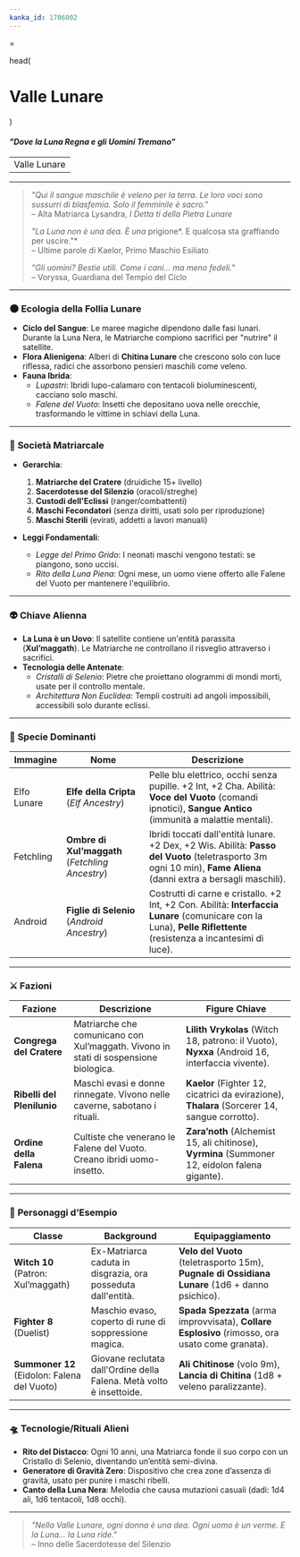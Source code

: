 ```yaml
---
kanka_id: 1706002
---
```


=

head(

# Valle Lunare

)

#### *"Dove la Luna Regna e gli Uomini Tremano"*

|  |
| --- |
| Valle Lunare |

***

> *"Qui il sangue maschile è veleno per la terra. Le loro voci sono sussurri di blasfemia. Solo il femminile è sacro."*  
> – Alta Matriarca Lysandra, *I Detta ti della Pietra Lunare*
>
> *"La Luna non è una dea. È una* prigione*. E qualcosa sta graffiando per uscire."*  
> – Ultime parole di Kaelor, Primo Maschio Esiliato
>
> *"Gli uomini? Bestie utili. Come i cani... ma meno fedeli."*  
> – Voryssa, Guardiana del Tempio del Ciclo

***

### 🌑 **Ecologia della Follia Lunare**

* **Ciclo del Sangue**: Le maree magiche dipendono dalle
  fasi lunari. Durante la Luna Nera, le Matriarche compiono sacrifici per
  "nutrire" il satellite.
* **Flora Alienigena**: Alberi di **Chitina Lunare** che crescono solo con luce riflessa, radici che assorbono pensieri maschili come veleno.
* **Fauna Ibrida**:
  + *Lupastri*: Ibridi lupo-calamaro con tentacoli bioluminescenti, cacciano solo maschi.
  + *Falene del Vuoto*: Insetti che depositano uova nelle orecchie, trasformando le vittime in schiavi della Luna.

***

### 👑 **Società Matriarcale**

* **Gerarchia**:

  1. **Matriarche del Cratere** (druidiche 15+ livello)
  2. **Sacerdotesse del Silenzio** (oracoli/streghe)
  3. **Custodi dell'Eclissi** (ranger/combattenti)
  4. **Maschi Fecondatori** (senza diritti, usati solo per riproduzione)
  5. **Maschi Sterili** (evirati, addetti a lavori manuali)
* **Leggi Fondamentali**:

  + *Legge del Primo Grido*: I neonati maschi vengono testati: se piangono, sono uccisi.
  + *Rito della Luna Piena*: Ogni mese, un uomo viene offerto alle Falene del Vuoto per mantenere l'equilibrio.

***

### 👽 **Chiave Alienna**

* **La Luna è un Uovo**: Il satellite contiene un'entità parassita (**Xul’maggath**). Le Matriarche ne controllano il risveglio attraverso i sacrifici.
* **Tecnologia delle Antenate**:
  + *Cristalli di Selenio*: Pietre che proiettano ologrammi di mondi morti, usate per il controllo mentale.
  + *Architettura Non Euclidea*: Templi costruiti ad angoli impossibili, accessibili solo durante eclissi.

***

### 🧙 **Specie Dominanti**

| Immagine | Nome | Descrizione |
| --- | --- | --- |
| Elfo Lunare | **Elfe della Cripta** (*Elf Ancestry*) | Pelle blu elettrico, occhi senza pupille. +2 Int, +2 Cha. Abilità: **Voce del Vuoto** (comandi ipnotici), **Sangue Antico** (immunità a malattie mentali). |
| Fetchling | **Ombre di Xul’maggath** (*Fetchling Ancestry*) | Ibridi toccati dall'entità lunare. +2 Dex, +2 Wis. Abilità: **Passo del Vuoto** (teletrasporto 3m ogni 10 min), **Fame Aliena** (danni extra a bersagli maschili). |
| Android | **Figlie di Selenio** (*Android Ancestry*) | Costrutti di carne e cristallo. +2 Int, +2 Con. Abilità: **Interfaccia Lunare** (comunicare con la Luna), **Pelle Riflettente** (resistenza a incantesimi di luce). |

***

### ⚔️ **Fazioni**

| Fazione | Descrizione | Figure Chiave |
| --- | --- | --- |
| **Congrega del Cratere** | Matriarche che comunicano con Xul’maggath. Vivono in stati di sospensione biologica. | **Lilith Vrykolas** (Witch 18, patrono: il Vuoto), **Nyxxa** (Android 16, interfaccia vivente). |
| **Ribelli del Plenilunio** | Maschi evasi e donne rinnegate. Vivono nelle caverne, sabotano i rituali. | **Kaelor** (Fighter 12, cicatrici da evirazione), **Thalara** (Sorcerer 14, sangue corrotto). |
| **Ordine della Falena** | Cultiste che venerano le Falene del Vuoto. Creano ibridi uomo-insetto. | **Zara’noth** (Alchemist 15, ali chitinose), **Vyrmina** (Summoner 12, eidolon falena gigante). |

***

### 🌌 **Personaggi d’Esempio**

| Classe | Background | Equipaggiamento |
| --- | --- | --- |
| **Witch 10** (Patron: Xul’maggath) | Ex-Matriarca caduta in disgrazia, ora posseduta dall'entità. | **Velo del Vuoto** (teletrasporto 15m), **Pugnale di Ossidiana Lunare** (1d6 + danno psichico). |
| **Fighter 8** (Duelist) | Maschio evaso, coperto di rune di soppressione magica. | **Spada Spezzata** (arma improvvisata), **Collare Esplosivo** (rimosso, ora usato come granata). |
| **Summoner 12** (Eidolon: Falena del Vuoto) | Giovane reclutata dall'Ordine della Falena. Metà volto è insettoide. | **Ali Chitinose** (volo 9m), **Lancia di Chitina** (1d8 + veleno paralizzante). |

***

### 🛸 **Tecnologie/Rituali Alieni**

* **Rito del Distacco**: Ogni 10 anni, una Matriarca fonde il suo corpo con un Cristallo di Selenio, diventando un’entità semi-divina.
* **Generatore di Gravità Zero**: Dispositivo che crea zone d’assenza di gravità, usato per punire i maschi ribelli.
* **Canto della Luna Nera**: Melodia che causa mutazioni casuali (dadi: 1d4 ali, 1d6 tentacoli, 1d8 occhi).

***

> *"Nella Valle Lunare, ogni donna è una dea. Ogni uomo è un verme. E la Luna... la Luna ride."*  
> – Inno delle Sacerdotesse del Silenzio
